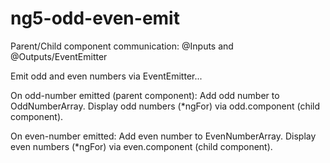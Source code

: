# ng5-odd-even-emit
Parent/Child component communication: @Inputs and @Outputs/EventEmitter

Emit odd and even numbers via EventEmitter...

  On odd-number emitted (parent component):
    Add odd number to OddNumberArray.
    Display odd numbers (*ngFor) via odd.component (child component).
    
  On even-number emitted: 
    Add even number to EvenNumberArray.
    Display even numbers (*ngFor) via even.component (child component).
